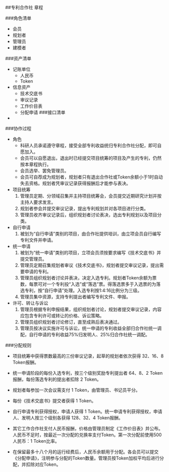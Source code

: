 ##专利合作社
章程

###角色清单
* 会员
* 规划者
* 管理员
* 建模者

###资产清单
* 记账单位
	* 人民币
	* Token
* 信息资产
	* 技术交底书
	* 审议记录
	* 工作价目表
	* 分配申请
###接口清单
*   

###协作过程
* 角色
	* 科研人员承诺遵守章程，接受全部专利收益统归专利合作社分配，即可自愿加入。
	* 会员可以自愿退出，退出时已经提交项目统筹的项目及产生的专利，仍然按本章程执行。
	* 会员选举、罢免管理员。
	* 会员可自荐成为规划者，规划者只有退出合作社或Token余额小于1时自动失去资格。规划者凭审议记录获得报酬后才能参与表决。
* 项目统筹
	1. 管理员定期、分领域召集并主持项目统筹会，会员提交近期研究计划并按主持人要求发言。
	2. 规划者参会并提交审议记录，提出专利规划并对各项目进行分类。
	3. 管理员收齐审议记录后，组织规划者讨论表决，选出专利规划以及项目分类。
* 自行申请
	1. 被划为“自行申请”类别的项目，由合作社提供培训，由立项会员自行编写专利文件并申请。
* 统一申请
	1. 被划为“统一申请”类别的项目，立项会员须按要求编写《技术交底书》并提交管理员。
	2. 管理员定期召集规划者审议《技术交底书》，规划者提交审议记录，提出需要申请的专利。
	3. 管理员组织规划者讨论并表决，决定入选专利。规划者Token余额为票数，每票可对一个专利投“入选”或“落选”票。得落选票多于入选票的为落选专利，按“自行申请”处理。入选专利按1:4:16比例分为三级。
	4. 管理员集中资源，支持专利提出者编写专利文件、申报。
* 许可、转让与诉讼
	1. 管理员根据专利申报结果，组织规划者讨论，规划者提交审议记录，内容应包含专利许可或转让的价格、诉讼策略。
	2. 管理员组织规划者讨论修订，直至成熟后表决通过。
	3. 管理员按决议实施许可与诉讼，统一申请的专利收益全部归合作社统一调配，自行申请的专利收益75%归发明人、25%归合作社统一调配。

###分配规则
* 项目统筹中获得票数最高的三份审议记录，起草的规划者依次获得 32、16、8 Token报酬。
* 统一申请阶段的每份入选专利，按三个级别奖励专利提出者 64、8、2 Token报酬，每份落选专利的提出者扣除 2 Token。
* 规划者每参加一次会议需支付 1 Token，由管理员、书记员平分。
* 每份《技术交底书》提交者获得 1 Token。
* 自行申请专利获得授权，申请人获得 1 Token。统一申请专利获得授权，申请人、发明人按三个级别各获得 128、32、4 Token报酬。

* 其它工作合作社支付人民币报酬，价格由管理员制定《工作价目表》并公布。人民币不足时，按最近一次分配的兑换率支付Token。第一次分配前使用500人民币：1 Token比率。
* 在保留最多十八个月的运行经费后，人民币余额用于分配。各会员可以提交《分配申请》，注明参与分配的Token数量。管理员按Token加权平均后进行分配，并扣除对应Token。